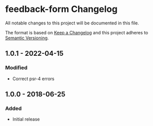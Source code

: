 # feedback-form Changelog

All notable changes to this project will be documented in this file.

The format is based on [Keep a Changelog](http://keepachangelog.com/) and this project adheres to [Semantic Versioning](http://semver.org/).

## 1.0.1 - 2022-04-15
### Modified
- Correct psr-4 errors

## 1.0.0 - 2018-06-25
### Added
- Initial release
